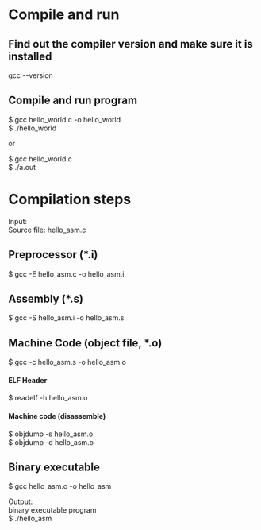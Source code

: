 # Compile and run
Find out the compiler version and make sure it is installed
-----------
gcc --version

Compile and run program
-----------
$ gcc hello_world.c -o hello_world  
$ ./hello_world

or  

$ gcc hello_world.c  
$ ./a.out


# Compilation steps

Input:  
Source file: hello_asm.c

Preprocessor (*.i)
-----------
$ gcc -E hello_asm.c -o hello_asm.i  

Assembly (*.s)
-----------
$ gcc -S hello_asm.i -o hello_asm.s

Machine Code (object file, *.o)
-----------
$ gcc -c hello_asm.s -o hello_asm.o

#### ELF Header  
$ readelf -h hello_asm.o  

#### Machine code (disassemble)
$ objdump -s hello_asm.o  
$ objdump -d hello_asm.o  

Binary executable
-----------
$ gcc hello_asm.o -o hello_asm


Output:  
binary executable program  
$ ./hello_asm

